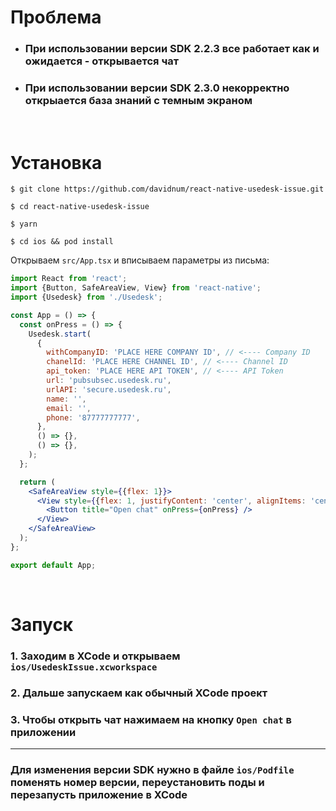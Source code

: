 # Проблема
- ### При использовании версии SDK 2.2.3 все работает как и ожидается - открывается чат
- ### При использовании версии SDK 2.3.0 некорректно открыается база знаний с темным экраном
<br/>

# Установка
```
$ git clone https://github.com/davidnum/react-native-usedesk-issue.git
```
```
$ cd react-native-usedesk-issue
```
```
$ yarn
```
```
$ cd ios && pod install
```

Открываем `src/App.tsx` и вписываем параметры из письма:

```jsx
import React from 'react';
import {Button, SafeAreaView, View} from 'react-native';
import {Usedesk} from './Usedesk';

const App = () => {
  const onPress = () => {
    Usedesk.start(
      {
        withCompanyID: 'PLACE HERE COMPANY ID', // <---- Company ID
        chanelId: 'PLACE HERE CHANNEL ID', // <---- Channel ID
        api_token: 'PLACE HERE API TOKEN', // <---- API Token
        url: 'pubsubsec.usedesk.ru',
        urlAPI: 'secure.usedesk.ru',
        name: '',
        email: '',
        phone: '87777777777',
      },
      () => {},
      () => {},
    );
  };

  return (
    <SafeAreaView style={{flex: 1}}>
      <View style={{flex: 1, justifyContent: 'center', alignItems: 'center'}}>
        <Button title="Open chat" onPress={onPress} />
      </View>
    </SafeAreaView>
  );
};

export default App;
```
<br/>

# Запуск
### 1. Заходим в XCode и открываем `ios/UsedeskIssue.xcworkspace`
### 2. Дальше запускаем как обычный XCode проект
### 3. Чтобы открыть чат нажимаем на кнопку `Open chat` в приложении
____
### Для изменения версии SDK нужно в файле `ios/Podfile` поменять номер версии, переустановить поды и перезапусть приложение в XCode

